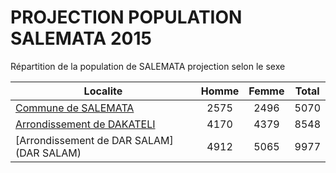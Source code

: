 # PROJECTION POPULATION SALEMATA 2015
	
Répartition de la population de SALEMATA projection selon le sexe
	
| Localite  | Homme | Femme | Total |
| --------- |:-----:|:-----:|:-----:|
| [Commune de SALEMATA](SALEMATA) | 2575 | 2496 | 5070 |
| [Arrondissement de DAKATELI](DAKATELI) | 4170 | 4379 | 8548 |
| [Arrondissement de DAR SALAM](DAR SALAM) | 4912 | 5065 | 9977 |
